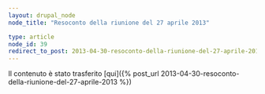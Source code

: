 ```yaml
---
layout: drupal_node
node_title: "Resoconto della riunione del 27 aprile 2013"

type: article
node_id: 39
redirect_to_post: 2013-04-30-resoconto-della-riunione-del-27-aprile-2013
---
```


Il contenuto è stato trasferito [qui]({% post_url 2013-04-30-resoconto-della-riunione-del-27-aprile-2013 %})